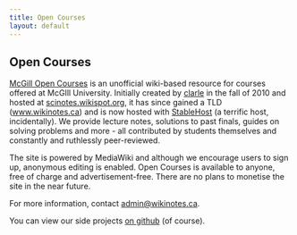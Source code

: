 ```yaml
---
title: Open Courses
layout: default
---
```


Open Courses
------------

[McGill Open Courses](http://www.wikinotes.ca) is an unofficial wiki-based resource for courses offered at McGIll University. Initially created by [clarle](https://www.github.com/clarle) in the fall of 2010 and hosted at [scinotes.wikispot.org](http://scinotes.wikispot.org), it has since gained a TLD (www.wikinotes.ca) and is now hosted with [StableHost](http://www.stablehost.com) (a terrific host, incidentally). We provide lecture notes, solutions to past finals, guides on solving problems and more - all contributed by students themselves and constantly and ruthlessly peer-reviewed.

The site is powered by MediaWiki and although we encourage users to sign up, anonymous editing is enabled. Open Courses is available to anyone, free of charge and advertisement-free. There are no plans to monetise the site in the near future.

For more information, contact admin@wikinotes.ca.

You can view our side projects [on github](https://www.github.com/wikinotes) (of course).
